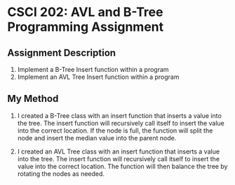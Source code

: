 # CSCI 202: AVL and B-Tree Programming Assignment

## Assignment Description
1) Implement a B-Tree Insert function within a program
2) Implement an AVL Tree Insert function within a program

## My Method 
1) I created a B-Tree class with an insert function that inserts a value into the tree.
   The insert function will recursively call itself to insert the value into the correct location.
   If the node is full, the function will split the node and insert the median value into the parent node.
   
2) I created an AVL Tree class with an insert function that inserts a value into the tree.
    The insert function will recursively call itself to insert the value into the correct location.
    The function will then balance the tree by rotating the nodes as needed.
